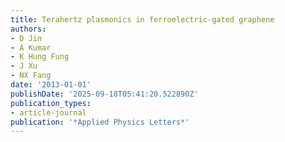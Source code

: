 ```yaml
---
title: Terahertz plasmonics in ferroelectric-gated graphene
authors:
- D Jin
- A Kumar
- K Hung Fung
- J Xu
- NX Fang
date: '2013-01-01'
publishDate: '2025-09-18T05:41:20.522890Z'
publication_types:
- article-journal
publication: '*Applied Physics Letters*'
---
```

